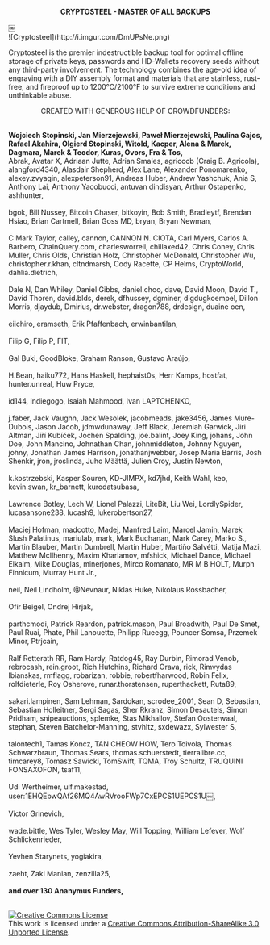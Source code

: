 <p align="center"><b>CRYPTOSTEEL - MASTER OF ALL BACKUPS</b> </p>
￼<br>
![Cryptosteel](http://i.imgur.com/DmUPsNe.png)

Cryptosteel is the premier indestructible backup tool for optimal offline storage of private keys, passwords and HD-Wallets recovery seeds without any third-party involvement. 
The technology combines the age-old idea of engraving with a DIY assembly format and materials that are stainless, rust-free, and fireproof up to 1200°C/2100°F to survive extreme conditions and unthinkable abuse.
<p align="center">
CREATED WITH GENEROUS HELP OF CROWDFUNDERS:</p>
<B><br>
Wojciech Stopinski,
Jan Mierzejewski, 
Paweł Mierzejewski, 
Paulina Gajos, 
Rafael Akahira, 
Olgierd Stopinski, 
Witold, 
Kacper, 
Alena & Marek, 
Dagmara, 
Marek & Teodor, 
Kuras, 
Ovors, 
Fra & Tos, </B>
<br>
Abrak, 
Avatar X, 
Adriaan Jutte, 
Adrian Smales, 
agricocb (Craig B. Agricola), 
alangford4340, 
Alasdair Shepherd, 
Alex Lane, 
Alexander Ponomarenko, 
alexey.zvyagin, 
alexpeterson91, 
Andreas Huber, 
Andrew Yashchuk, 
Ania S, 
Anthony Lai, 
Anthony Yacobucci, 
antuvan dindisyan, 
Arthur Ostapenko, 
ashhunter, 
<br><br>
bgok, 
Bill Nussey, 
Bitcoin Chaser, 
bitkoyin, 
Bob Smith, 
Bradleytf, 
Brendan Hsiao, 
Brian Cartmell, 
Brian Goss MD, 
bryan, 
Bryan Newman, 
<br><br>
C Mark Taylor, 
calley, 
cannon, 
CANNON N. CIOTA, 
Carl Myers, 
Carlos A. Barbero, 
ChainQuery.com, 
charlesworrell, 
chillaxed42, 
Chris Coney, 
Chris Muller, 
Chris Olds, 
Christian Holz,
Christopher McDonald,
Christopher Wu, 
christopher.r.khan, 
cltndmarsh, 
Cody Racette, 
CP Helms, 
CryptoWorld,
dahlia.dietrich, 
<br><br>
Dale N, 
Dan Whiley, 
Daniel Gibbs,
daniel.choo, 
dave, 
David Moon, 
David T., 
David Thoren, 
david.blds, 
derek, 
dfhussey, 
dgminer, 
digdugkoempel,
Dillon Morris, 
djaydub, 
Dmirius, 
dr.webster, 
dragon788, 
drdesign, 
duaine oen, 
<br><br>
eiichiro, 
eramseth, 
Erik Pfaffenbach, 
erwinbantilan, 
<br><br>
Filip G, 
Filip P, 
FIT, 
<br><br>
Gal Buki, 
GoodBloke, 
Graham Ranson, 
Gustavo Araújo, 
<br><br>
H.Bean, 
haiku772, 
Hans Haskell, 
hephaist0s, 
Herr Kamps, 
hostfat, 
hunter.unreal, 
Huw Pryce, 
<br><br>
id144, 
indiegogo, 
Isaiah Mahmood, 
Ivan LAPTCHENKO, 
<br><br>
j.faber, 
Jack Vaughn, 
Jack Wesolek, 
jacobmeads, 
jake3456, 
James Mure-Dubois, 
Jason Jacob, 
jdmwdunaway, 
Jeff Black, 
Jeremiah Garwick, 
Jiri Altman, 
Jiří Kubíček, 
Jochen Spalding, 
joe.balint, 
Joey King, 
johans, 
John Doe, 
John Mancino, 
Johnathan Chan, 
johnmiddleton, 
Johnny Nguyen, 
johny, 
Jonathan James Harrison, 
jonathanjwebber, 
Josep Maria Barris, 
Josh Shenkir, 
jron, 
jroslinda, 
Juho Määttä, 
Julien Croy, 
Justin Newton, 
<br><br>
k.kostrzebski, 
Kasper Souren, 
KD-JIMPX, 
kd7jhd, 
Keith Wahl, 
keo, 
kevin.swan, 
kr_barnett, 
kurodatsubasa, 
<br><br>
Lawrence Botley, 
Lech W, 
Lionel Palazzi, 
LiteBit, 
Liu Wei, 
LordlySpider, 
lucasansone238, 
lucash9, 
lukerobertson27, 
<br><br>
Maciej Hofman, 
madcotto, 
Madej, 
Manfred Laim, 
Marcel Jamin, 
Marek Slush Palatinus, 
mariulab, 
mark, 
Mark Buchanan, 
Mark Carey, 
Marko S., 
Martin Blauber, 
Martin Dumbrell, 
Martin Huber, 
Martiño Salvétti, 
Matija Mazi, 
Matthew McIlhenny, 
Maxim Kharlamov, 
mfshick, 
Michael Dance, 
Michael Elkaim, 
Mike Douglas, 
minerjones, 
Mirco Romanato, 
MR M B HOLT, 
Murph Finnicum, 
Murray Hunt Jr., 
<br><br>
neil, 
Neil Lindholm, 
@Nevnaur, 
Niklas Huke, 
Nikolaus Rossbacher, 
<br><br>
Ofir Beigel, 
Ondrej Hirjak, 
<br><br>
parthcmodi, 
Patrick Reardon, 
patrick.mason, 
Paul Broadwith, 
Paul De Smet, 
Paul Ruai, 
Phate, 
Phil Lanouette, 
Philipp Rueegg, 
Pouncer Somsa, 
Przemek Minor, 
Ptrjcain, 
<br><br>
Ralf Retterath RR, 
Ram Hardy, 
Ratdog45, 
Ray Durbin, 
Rimorad Venob, 
rebrocash, 
rein.groot, 
Rich Hutchins, 
Richard Orava, 
rick, 
Rimvydas Ibianskas, 
rmflagg, 
robarizan, 
robbie, 
robertfharwood, 
Robin Felix, 
rolfdieterle, 
Roy Osherove, 
runar.thorstensen, 
ruperthackett, 
Ruta89, 
<br><br>
sakari.lampinen, 
Sam Lehman, 
Sardokan, 
scrodee_2001, 
Sean D, 
Sebastian, 
Sebastian Holleitner, 
Sergi Sagas, 
Sher Rkranz, 
Simon Desautels, 
Simon Pridham, 
snipeauctions, 
splemke, 
Stas Mikhailov, 
Stefan Oosterwaal, 
stephan, 
Steven Batchelor-Manning, 
stvhltz, 
sxdewazx, 
Sylwester S, 
<br><br>
talontech1, 
Tamas Koncz, 
TAN CHEOW HOW, 
Tero Toivola, 
Thomas Schwarzbraun, 
Thomas Sears, 
thomas.schuerstedt, 
tierralibre.cc, 
timcarey8, 
Tomasz Sawicki, 
TomSwift, 
TQMA, 
Troy Schultz, 
TRUQUINI FONSAXOFON, 
tsaf11, 
<br><br>
Udi Wertheimer, 
ulf.makestad, 
user:1EHQEbwQAf26MQ4AwRVrooFWp7CxEPCS1UEPCS1U￼, 
<br><br>
Victor Grinevich, 
<br><br>
wade.bittle, 
Wes Tyler, 
Wesley May, 
Will Topping, 
William Lefever, 
Wolf Schlickenrieder, 
<br><br>
Yevhen Starynets, 
yogiakira, 
<br><br>
zaeht, 
Zaki Manian, 
zenzilla25, 
<br><br><B>
and over 130 Ananymus Funders,<br>
<br></B>




[![Creative Commons License](https://i.creativecommons.org/l/by-sa/3.0/88x31.png)](http://creativecommons.org/licenses/by-sa/3.0/)  
This work is licensed under a [Creative Commons Attribution-ShareAlike 3.0 Unported License](http://creativecommons.org/licenses/by-sa/3.0/).
